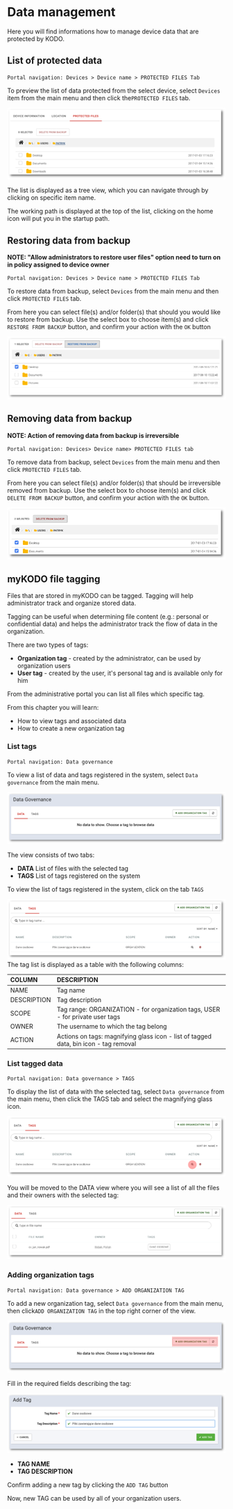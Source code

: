 # Data management

Here you will find informations how to manage device data that are protected by KODO.

## List of protected data

```text
Portal navigation: Devices > Device name > PROTECTED FILES Tab
```

To preview the list of data protected from the select device, select `Devices` item from the main menu and then click the`PROTECTED FILES` tab.

![](../.gitbook/assets/protected_files_s.png)

The list is displayed as a tree view, which you can navigate through by clicking on specific item name.

The working path is displayed at the top of the list, clicking on the home icon will put you in the startup path.

## Restoring data from backup

**NOTE: "Allow administrators to restore user files" option need to turn on in policy assigned to device owner**

```text
Portal navigation: Devices > Device name > PROTECTED FILES Tab
```

To restore data from backup, select `Devices` from the main menu and then click `PROTECTED FILES` tab.

From here you can select file\(s\) and/or folder\(s\) that should you would like to restore from backup. Use the select box to choose item\(s\) and click `RESTORE FROM BACKUP` button, and confirm your action with the `OK` button

![](../.gitbook/assets/restore%20%285%29.png)

## Removing data from backup

**NOTE: Action of removing data from backup is irreversible**

```text
Portal navigation: Devices> Device name> PROTECTED FILES tab
```

To remove data from backup, select `Devices` from the main menu and then click `PROTECTED FILES` tab.

From here you can select file\(s\) and/or folder\(s\) that should be irreversible removed from backup. Use the select box to choose item\(s\) and click `DELETE FROM BACKUP` button, and confirm your action with the `OK` button.

![](../.gitbook/assets/delete_files_s%20%281%29.png)

## myKODO file tagging

Files that are stored in myKODO can be tagged. Tagging will help administrator track and organize stored data.

Tagging can be useful when determining file content \(e.g.: personal or confidential data\) and helps the administrator track the flow of data in the organization.

There are two types of tags:

* **Organization tag** - created by the administrator, can be used by organization users
* **User tag** -  created by the user, it's personal tag and is available only for him

From the administrative portal you can list all files which specific tag.

From this chapter you will learn:

* How to view tags and associated data
* How to create a new organization tag

### List tags

```text
Portal navigation: Data governance
```

To view a list of data and tags registered in the system, select `Data governance` from the main menu.

![](../.gitbook/assets/data_gov.png)

The view consists of two tabs:

* **DATA** List of files with the selected tag
* **TAGS** List of tags registered on the system

To view the list of tags registered in the system, click on the tab `TAGS`

![](../.gitbook/assets/data_gov_tag_list%20%281%29.png) The tag list is displayed as a table with the following columns:

| COLUMN | DESCRIPTION |
| :--- | :--- |
| NAME | Tag name |
| DESCRIPTION | Tag description |
| SCOPE | Tag range: ORGANIZATION - for organization tags, USER - for private user tags |
| OWNER | The username to which the tag belong |
| ACTION | Actions on tags: magnifying glass icon - list of tagged data, bin icon - tag removal |

### List tagged data

```text
Portal navigation: Data governance > TAGS
```

To display the list of data with the selected tag, select `Data governance` from the main menu, then click the TAGS tab and select the magnifying glass icon.

![](../.gitbook/assets/data_gov_tag_list_dot.png)

You will be moved to the DATA view where you will see a list of all the files and their owners with the selected tag:

![](../.gitbook/assets/data_gov_data_tag_list2%20%281%29.png)

### Adding organization tags

```text
Portal navigation: Data governance > ADD ORGANIZATION TAG
```

To add a new organization tag, select `Data governance` from the main menu, then click`ADD ORGANIZATION TAG` in the top right corner of the view.

![](../.gitbook/assets/data_gov_add_button%20%281%29.png)

Fill in the required fields describing the tag:

![](../.gitbook/assets/data_gov_add%20%282%29.png)

* **TAG NAME**
* **TAG DESCRIPTION**

Confirm adding a new tag by clicking the `ADD TAG` button

Now, new TAG can be used by all of your organization users.

